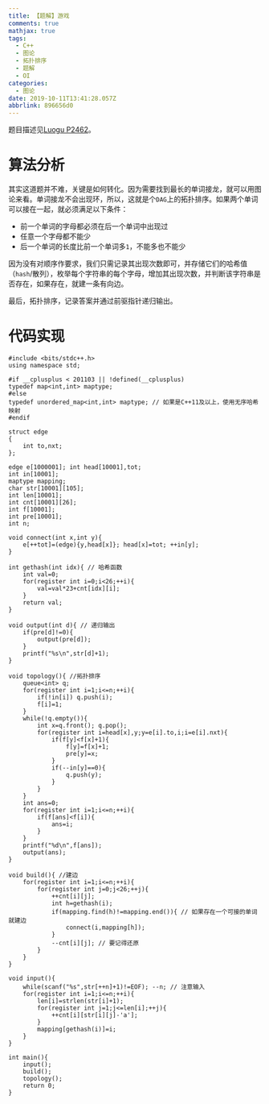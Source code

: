 ```yaml
---
title: 【题解】游戏
comments: true
mathjax: true
tags:
  - C++
  - 图论
  - 拓扑排序
  - 题解
  - OI
categories:
  - 图论
date: 2019-10-11T13:41:28.057Z
abbrlink: 896656d0
---
```


题目描述见[Luogu P2462](https://www.luogu.org/problem/P2462)。
<!-- more -->
# 算法分析

其实这道题并不难，关键是如何转化。因为需要找到最长的单词接龙，就可以用图论来看。单词接龙不会出现环，所以，这就是个`DAG`上的拓扑排序。<!-- more -->如果两个单词可以接在一起，就必须满足以下条件：

* 前一个单词的字母都必须在后一个单词中出现过
* 任意一个字母都不能少
* 后一个单词的长度比前一个单词多`1`，不能多也不能少

因为没有对顺序作要求，我们只需记录其出现次数即可，并存储它们的哈希值（`hash`/散列），枚举每个字符串的每个字母，增加其出现次数，并判断该字符串是否存在，如果存在，就建一条有向边。

最后，拓扑排序，记录答案并通过前驱指针递归输出。

# 代码实现

    #include <bits/stdc++.h>
    using namespace std;
    
    #if __cplusplus < 201103 || !defined(__cplusplus)
    typedef map<int,int> maptype;
    #else
    typedef unordered_map<int,int> maptype; // 如果是C++11及以上，使用无序哈希映射
    #endif
    
    struct edge
    {
        int to,nxt;
    };
    
    edge e[1000001]; int head[10001],tot;
    int in[10001];
    maptype mapping;
    char str[10001][105];
    int len[10001];
    int cnt[10001][26];
    int f[10001];
    int pre[10001];
    int n;
    
    void connect(int x,int y){
        e[++tot]=(edge){y,head[x]}; head[x]=tot; ++in[y];
    }
    
    int gethash(int idx){ // 哈希函数
        int val=0;
        for(register int i=0;i<26;++i){
            val=val*23+cnt[idx][i];
        }
        return val;
    }
    
    void output(int d){ // 递归输出
        if(pre[d]!=0){
            output(pre[d]);
        }
        printf("%s\n",str[d]+1);
    }
    
    void topology(){ //拓扑排序
        queue<int> q;
        for(register int i=1;i<=n;++i){
            if(!in[i]) q.push(i);
            f[i]=1;
        }
        while(!q.empty()){
            int x=q.front(); q.pop();
            for(register int i=head[x],y;y=e[i].to,i;i=e[i].nxt){
                if(f[y]<f[x]+1){
                    f[y]=f[x]+1;
                    pre[y]=x;
                }
                if(--in[y]==0){
                    q.push(y);
                }
            }
        }
        int ans=0;
        for(register int i=1;i<=n;++i){
            if(f[ans]<f[i]){
                ans=i;
            }
        }
        printf("%d\n",f[ans]);
        output(ans);
    }
    
    void build(){ //建边
        for(register int i=1;i<=n;++i){
            for(register int j=0;j<26;++j){
                ++cnt[i][j];
                int h=gethash(i);
                if(mapping.find(h)!=mapping.end()){ // 如果存在一个可接的单词就建边
                    connect(i,mapping[h]);
                }
                --cnt[i][j]; // 要记得还原
            }
        }
    }
    
    void input(){
        while(scanf("%s",str[++n]+1)!=EOF); --n; // 注意输入
        for(register int i=1;i<=n;++i){
            len[i]=strlen(str[i]+1);
            for(register int j=1;j<=len[i];++j){
                ++cnt[i][str[i][j]-'a'];
            }
            mapping[gethash(i)]=i;
        }
    }
    
    int main(){
        input();
        build();
        topology();
        return 0;
    }

